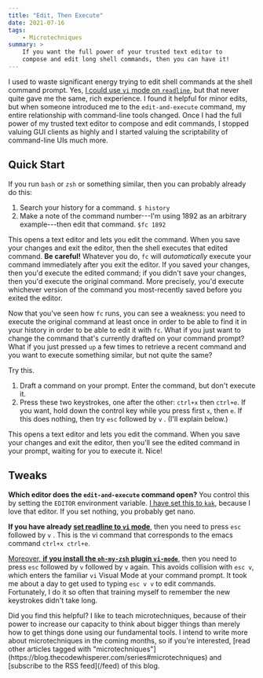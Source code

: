 ```yaml
---
title: "Edit, Then Execute"
date: 2021-07-16
tags:
    - Microtechniques
summary: >
    If you want the full power of your trusted text editor to
    compose and edit long shell commands, then you can have it!
---
```


I used to waste significant energy trying to edit shell commands at the shell command prompt. Yes, [I could use `vi` mode on `readline`](https://www.gnu.org/software/bash/manual/html_node/Readline-vi-Mode.html), but that never quite gave me the same, rich experience. I found it helpful for minor edits, but when someone introduced me to the `edit-and-execute` command, my entire relationship with command-line tools changed. Once I had the full power of my trusted text editor to compose and edit commands, I stopped valuing GUI clients as highly and I started valuing the scriptability of command-line UIs much more.

## Quick Start

If you run `bash` or `zsh` or something similar, then you can probably already do this:

1. Search your history for a command. `$ history`
2. Make a note of the command number---I'm using 1892 as an arbitrary example---then edit that command. `$fc 1892`

This opens a text editor and lets you edit the command. When you save your changes and exit the editor, then the shell executes that edited command. **Be careful!** Whatever you do, `fc` will *automatically* execute your command immediately after you exit the editor. If you saved your changes, then you'd execute the edited command; if you didn't save your changes, then you'd execute the original command. More precisely, you'd execute whichever version of the command you most-recently saved before you exited the editor.

Now that you've seen how `fc` runs, you can see a weakness: you need to execute the original command at least once in order to be able to find it in your history in order to be able to edit it with `fc`. What if you just want to change the command that's currently drafted on your command prompt? What if you just pressed `up` a few times to retrieve a recent command and you want to execute something similar, but not quite the same?

Try this.

1. Draft a command on your prompt. Enter the command, but don't execute it.
2. Press these two keystrokes, one after the other: `ctrl+x` then `ctrl+e`. If you want, hold down the control key while you press first `x`, then `e`. If this does nothing, then try `esc` followed by `v` . (I'll explain below.)

This opens a text editor and lets you edit the command. When you save your changes and exit the editor, then you'll see the edited command in your prompt, waiting for you to execute it. Nice!

## Tweaks

**Which editor does the `edit-and-execute` command open?** You control this by setting the `EDITOR` environment variable. [I have set this to `kak`](https://www.kakoune.org), because I love that editor. If you set nothing, you probably get nano.

**If you have already [set readline to `vi` mode](https://www.gnu.org/software/bash/manual/html_node/Readline-vi-Mode.html)**, then you need to press `esc` followed by `v` . This is the vi command that corresponds to the emacs command `ctrl+x ctrl+e`.

[Moreover, **if you install the `oh-my-zsh` plugin `vi-mode`**](https://github.com/Nyquase/), then you need to press `esc` followed by `v` followed by `v` again. This avoids collision with `esc v`, which enters the familiar `vi` Visual Mode at your command prompt. It took me about a day to get used to typing `esc v v` to edit commands. Fortunately, I do it so often that training myself to remember the new keystrokes didn't take long.

<aside>
Did you find this helpful? I like to teach microtechniques, because of their power to increase our capacity to think about bigger things than merely how to get things done using our fundamental tools. I intend to write more about microtechniques in the coming months, so if you're interested, [read other articles tagged with "microtechniques"](https://blog.thecodewhisperer.com/series#microtechniques) and [subscribe to the RSS feed](/feed) of this blog.
    
</aside>

